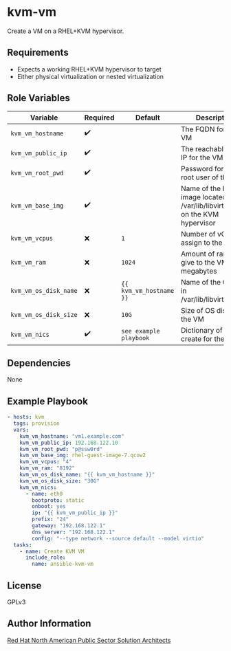 kvm-vm
=========

Create a VM on a RHEL+KVM hypervisor.

Requirements
------------

- Expects a working RHEL+KVM hypervisor to target
- Either physical virtualization or nested virtualization

Role Variables
--------------

| Variable        | Required | Default  | Description                                                                                                                                                                                                                                     |
| --------------- | -------- | -------- | ----------------------------------------------------------------------------------------------------------------------------------------------------------------------------------------------------------------------------------------------- |
| `kvm_vm_hostname` | :heavy_check_mark:      |  | The FQDN for the VM |
| `kvm_vm_public_ip` | :heavy_check_mark:      |  | The reachable public IP for the VM |
| `kvm_vm_root_pwd` | :heavy_check_mark:      |  | Password for the root user of the VM |
| `kvm_vm_base_img` | :heavy_check_mark:      |  | Name of the base image located in /var/lib/libvirt/images on the KVM hypervisor |
| `kvm_vm_vcpus` | :x:      | ```1``` | Number of vCPUS to assign to the VM |
| `kvm_vm_ram` | :x:      | ```1024``` | Amount of ram to give to the VM in megabytes |
| `kvm_vm_os_disk_name` | :x:      | ```{{ kvm_vm_hostname }}``` | Name of the OS disk in /var/lib/libvirt/images |
| `kvm_vm_os_disk_size` | :x:      | ```10G``` | Size of OS disk for the VM |
| `kvm_vm_nics` | :heavy_check_mark:      | ```see example playbook``` | Dictionary of NICs to create for the VM |

Dependencies
------------

None

Example Playbook
----------------

```yaml
- hosts: kvm
  tags: provision
  vars:
    kvm_vm_hostname: "vm1.example.com"
    kvm_vm_public_ip: 192.168.122.10
    kvm_vm_root_pwd: "p@ssw0rd"
    kvm_vm_base_img: rhel-guest-image-7.qcow2
    kvm_vm_vcpus: "4"
    kvm_vm_ram: "8192"
    kvm_vm_os_disk_name: "{{ kvm_vm_hostname }}"
    kvm_vm_os_disk_size: "30G"
    kvm_vm_nics:
      - name: eth0
        bootproto: static
        onboot: yes
        ip: "{{ kvm_vm_public_ip }}"
        prefix: "24"
        gateway: "192.168.122.1"
        dns_server: "192.168.122.1"
        config: "--type network --source default --model virtio"
  tasks:
    - name: Create KVM VM
      include_role:
        name: ansible-kvm-vm
```

License
-------

GPLv3

Author Information
------------------

[Red Hat North American Public Sector Solution Architects](https://redhatgov.io)

